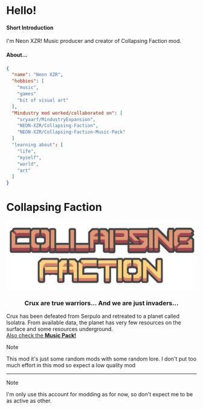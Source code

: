 # Hello!
<h4>Short Introduction</h4>
I'm Neon XZR! Music producer and creator of Collapsing Faction mod.
<br>
<h4>About...</h4>

```json
{
  "name": "Neon XZR",
  "hobbies": [
    "music",
    "games"
    "bit of visual art"
  ],
  "Mindustry mod worked/collaborated on": [
    "sryaarf/MindustryExpansion",
    "NEON-XZR/Collapsing-Faction",
    "NEON-XZR/Collapsing-Faction-Music-Pack"
  ]
  "learning about": [
    "life",
    "myself",
    "world",
    "art"
  ]
}
```

<h1>Collapsing Faction</h1>

<p align="center">
    <img width="780" src="https://github.com/NEON-XZR/Collapsing-Faction/blob/main/Img/header2.png">
</p>
<h3 align="center">Crux are true warriors... And we are just invaders...</h3>
    
Crux has been defeated from Serpulo and retreated to a planet called Isolatra. From available data, the planet has very few resources on the surface and some resources underground. 
<br>[Also check the **Music Pack!**](https://github.com/NEON-XZR/Collapsing-Faction-Music-Pack)

>[!NOTE]
>This mod it's just some random mods with some random lore. I don't put too much effort in this mod so expect a low quality mod

---

> [!NOTE]
> I'm only use this account for modding as for now, so don't expect me to be as active as other.
